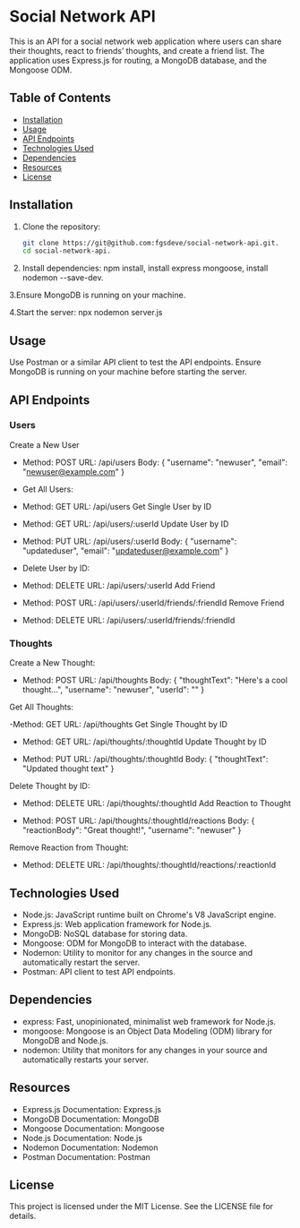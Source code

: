 # Social Network API

This is an API for a social network web application where users can share their thoughts, react to friends’ thoughts, and create a friend list. The application uses Express.js for routing, a MongoDB database, and the Mongoose ODM.

## Table of Contents

- [Installation](#installation)
- [Usage](#usage)
- [API Endpoints](#api-endpoints)
- [Technologies Used](#technologies-used)
- [Dependencies](#dependencies)
- [Resources](#resources)
- [License](#license)

## Installation

1. Clone the repository:
   ```bash
   git clone https://git@github.com:fgsdeve/social-network-api.git.
   cd social-network-api.

2. Install dependencies: npm install, install express mongoose, install nodemon --save-dev.
   
3.Ensure MongoDB is running on your machine.

4.Start the server: npx nodemon server.js

## Usage
Use Postman or a similar API client to test the API endpoints. Ensure MongoDB is running on your machine before starting the server.

## API Endpoints
### Users

Create a New User

- Method: POST
URL: /api/users
Body:
{
  "username": "newuser",
  "email": "newuser@example.com"
}

- Get All Users:

- Method: GET
URL: /api/users
Get Single User by ID

- Method: GET
URL: /api/users/:userId
Update User by ID

- Method: PUT
URL: /api/users/:userId
Body:
{
  "username": "updateduser",
  "email": "updateduser@example.com"
}

- Delete User by ID:

- Method: DELETE
URL: /api/users/:userId
Add Friend

- Method: POST
URL: /api/users/:userId/friends/:friendId
Remove Friend

- Method: DELETE
URL: /api/users/:userId/friends/:friendId

### Thoughts

Create a New Thought:

- Method: POST
URL: /api/thoughts
Body:
{
  "thoughtText": "Here's a cool thought...",
  "username": "newuser",
  "userId": "<userId>"
}

Get All Thoughts:

-Method: GET
URL: /api/thoughts
Get Single Thought by ID

- Method: GET
URL: /api/thoughts/:thoughtId
Update Thought by ID

- Method: PUT
URL: /api/thoughts/:thoughtId
Body:
{
  "thoughtText": "Updated thought text"
}

Delete Thought by ID:

- Method: DELETE
URL: /api/thoughts/:thoughtId
Add Reaction to Thought

- Method: POST
URL: /api/thoughts/:thoughtId/reactions
Body:
{
  "reactionBody": "Great thought!",
  "username": "newuser"
}

Remove Reaction from Thought:

- Method: DELETE
URL: /api/thoughts/:thoughtId/reactions/:reactionId

## Technologies Used

- Node.js: JavaScript runtime built on Chrome's V8 JavaScript engine.
- Express.js: Web application framework for Node.js.
- MongoDB: NoSQL database for storing data.
- Mongoose: ODM for MongoDB to interact with the database.
- Nodemon: Utility to monitor for any changes in the source and automatically restart the server.
- Postman: API client to test API endpoints.

## Dependencies

- express: Fast, unopinionated, minimalist web framework for Node.js.
- mongoose: Mongoose is an Object Data Modeling (ODM) library for MongoDB and Node.js.
- nodemon: Utility that monitors for any changes in your source and automatically restarts your server.

## Resources

- Express.js Documentation: Express.js
- MongoDB Documentation: MongoDB
- Mongoose Documentation: Mongoose
- Node.js Documentation: Node.js
- Nodemon Documentation: Nodemon
- Postman Documentation: Postman

## License
This project is licensed under the MIT License. See the LICENSE file for details.
